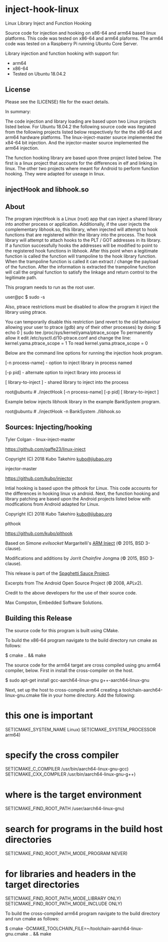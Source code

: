 # inject-hook-linux
Linux Library Inject and Function Hooking

Source code for injection and hooking on x86-64 and arm64 based linux platforms.  This code was tested on x86-64 and arm64 plaforms.  The arm64 code was tested on a Raspberry Pi running Ubuntu Core Server.

Library injection and function hooking with support for:
- arm64
- x86-64
- Tested on Ubuntu 18.04.2

## License

Please see the (LICENSE) file for the exact details.

In summary:

The code injection and library loading are based upon two Linux projects listed below.  For Ubuntu 18.04.2 the following source code was itegrated from the following projects listed below respectively for the the x86-64 and arm64 hardware platforms.  The linux-inject-master source implemented the x84-64 bit injection.  And the injector-master source implemented the arm64 injection.

The function hooking library are based upon three project listed below.  The first is a linux project that accounts for the differences in elf and linking in linux.  The other two projects where meant for Android to perform function hooking.  They were adapted for useage in linux.

## injectHook and libhook.so 

## About

The program injectHook is a Linux (root) app that can inject a shared library into another process or application.  Additionally, if the user injects the complementary libhook.so, this library, when injected will attempt to hook functions that are registered within the library into the process.  The hook library will attempt to attach hooks to the PLT / GOT addresses in its library.  If a function successfully hooks the addresses will be modified to point to the registered hook functions in libhook.  After this point when a legitimate function is called the function will trampoline to the hook library function.  When the trampoline function is called it can extract / change the payload of the function. After the information is extracted the trampoline function will call the orginal function to satisfy the linkage and return control to the legitimate path.

This program needs to run as the root user.

user@pc $ sudo -s

Also, ptrace restrictions must be disabled to allow the program it inject the library using ptrace.

You can temporarily disable this restriction (and revert to the old behaviour allowing your user to ptrace (gdb) any of their other processes) by doing:
$ echo 0 | sudo tee /proc/sys/kernel/yama/ptrace_scope
To permanently allow it edit /etc/sysctl.d/10-ptrace.conf and change the line:
kernel.yama.ptrace_scope = 1
To read
kernel.yama.ptrace_scope = 0

Below are the command line options for running the injection hook program.

[-n process-name] - option to inject library in process named

[-p pid] - alternate option to inject lbrary into process id

[ library-to-inject ] - shared library to inject into the process

root@ubuntu # ./injectHook [-n process-name] [-p pid] [ library-to-inject ] 

Example below injects libhook library in the example BankSystem program.

root@ubuntu # ./injectHook -n BankSystem ./libhook.so

## Sources: Injecting/hooking

Tyler Colgan - linux-inject-master

https://github.com/gaffe23/linux-inject

Copyright (C) 2018 Kubo Takehiro <kubo@jiubao.org>

injector-master

https://github.com/kubo/injector

Intial hooking is based upon the plthook for Linux.  This code accounts for the differences in hooking linux vs android.  Next, the function hooking and library patching are based upon the Android projects listed below with modfications from Android adapted for Linux.  

Copyright (C) 2018 Kubo Takehiro <kubo@jiubao.org>

plthook

https://github.com/kubo/plthook

Based on Simone *evilsocket* Margaritelli's [ARM Inject](https://github.com/evilsocket/arminject) (&copy; 2015, BSD 3-clause).

Modifications and additions by Jorrit *Chainfire* Jongma (&copy; 2015, BSD 3-clause).

This release is part of the [Spaghetti Sauce Project](https://github.com/Chainfire/spaghetti_sauce_project).

Excerpts from The Android Open Source Project (&copy; 2008, APLv2).

Credit to the above developers for the use of their source code.

Max Compston, Embedded Software Solutions.

## Building this Release

The source code for this program is built using CMake.  

To build the x86-64 program navigate to the build directory run cmake as follows:

$ cmake .. && make

The source code for the arm64 target are cross compiled using gnu arm64 compiler, below.  First in install the cross-compiler on the host.

$ sudo apt-get install gcc-aarch64-linux-gnu g++-aarch64-linux-gnu

Next, set up the host to cross-compile arm64 creating a toolchain-aarch64-linux-gnu.cmake file in your home directory.  Add the following:

# this one is important
SET(CMAKE_SYSTEM_NAME Linux)
SET(CMAKE_SYSTEM_PROCESSOR arm64)

# specify the cross compiler
SET(CMAKE_C_COMPILER   /usr/bin/aarch64-linux-gnu-gcc)
SET(CMAKE_CXX_COMPILER /usr/bin/aarch64-linux-gnu-g++)

# where is the target environment
SET(CMAKE_FIND_ROOT_PATH  /user/aarch64-linux-gnu)

# search for programs in the build host directories
SET(CMAKE_FIND_ROOT_PATH_MODE_PROGRAM NEVER)

# for libraries and headers in the target directories
SET(CMAKE_FIND_ROOT_PATH_MODE_LIBRARY ONLY)
SET(CMAKE_FIND_ROOT_PATH_MODE_INCLUDE ONLY)

To build the cross-compiled arm64 program navigate to the build directory and run cmake as follows:

$ cmake -DCMAKE_TOOLCHAIN_FILE=~/toolchain-aarch64-linux-gnu.cmake .. && make

